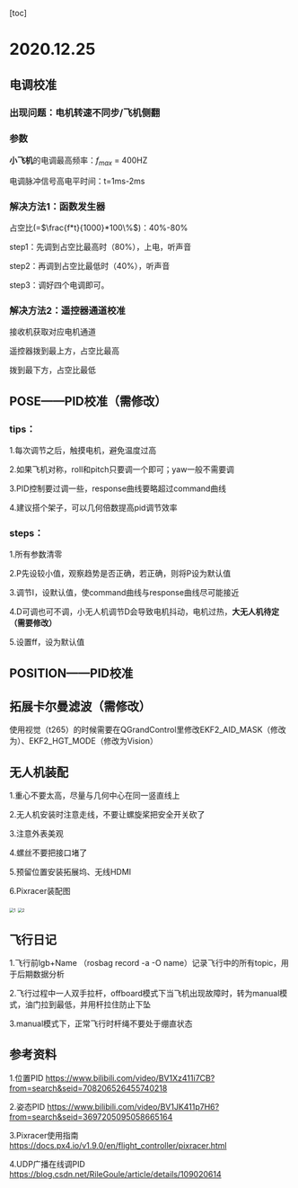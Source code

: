 

[toc]

# 2020.12.25

## 电调校准

### 出现问题：电机转速不同步/飞机侧翻

### 参数

**小飞机**的电调最高频率：$f_{max}$ = 400HZ

电调脉冲信号高电平时间：t=1ms-2ms

### 解决方法1：函数发生器

占空比(=$\frac{f*t}{1000}*100\%$)：40%-80%

step1：先调到占空比最高时（80%），上电，听声音

step2：再调到占空比最低时（40%），听声音

step3：调好四个电调即可。

### 解决方法2：遥控器通道校准

接收机获取对应电机通道

遥控器拨到最上方，占空比最高

拨到最下方，占空比最低

## POSE——PID校准（需修改）

### tips：

1.每次调节之后，触摸电机，避免温度过高

2.如果飞机对称，roll和pitch只要调一个即可；yaw一般不需要调

3.PID控制要过调一些，response曲线要略超过command曲线

4.建议搭个架子，可以几何倍数提高pid调节效率

### steps：

1.所有参数清零

2.P先设较小值，观察趋势是否正确，若正确，则将P设为默认值

3.调节I，设默认值，使command曲线与response曲线尽可能接近

4.D可调也可不调，小无人机调节D会导致电机抖动，电机过热，**大无人机待定（需要修改）**

5.设置ff，设为默认值



## POSITION——PID校准



## 拓展卡尔曼滤波（需修改）

使用视觉（t265）的时候需要在QGrandControl里修改EKF2_AID_MASK（修改为）、EKF2_HGT_MODE（修改为Vision）

## 无人机装配

1.重心不要太高，尽量与几何中心在同一竖直线上

2.无人机安装时注意走线，不要让螺旋桨把安全开关砍了

3.注意外表美观

4.螺丝不要把接口堵了

5.预留位置安装拓展坞、无线HDMI

6.Pixracer装配图

<img src="C:\Users\Everlasting\Desktop\教材\工训无人机\无人机笔记\img\Pixracer_1.jpg" alt="1" style="zoom:50%;" />

 

<img src="C:\Users\Everlasting\Desktop\教材\工训无人机\无人机笔记\img\Pixracer_2.jpg" alt="2" style="zoom:50%;"/>

## 飞行日记

1.飞行前lgb+Name  （rosbag record -a -O name）记录飞行中的所有topic，用于后期数据分析

2.飞行过程中一人双手拉杆，offboard模式下当飞机出现故障时，转为manual模式，油门拉到最低，并用杆拉住防止下坠

3.manual模式下，正常飞行时杆绳不要处于绷直状态



## 参考资料

1.位置PID https://www.bilibili.com/video/BV1Xz411i7CB?from=search&seid=708206526455740218

2.姿态PID https://www.bilibili.com/video/BV1JK411p7H6?from=search&seid=3697205095058665164

3.Pixracer使用指南 https://docs.px4.io/v1.9.0/en/flight_controller/pixracer.html

4.UDP广播在线调PID https://blog.csdn.net/RileGoule/article/details/109020614


